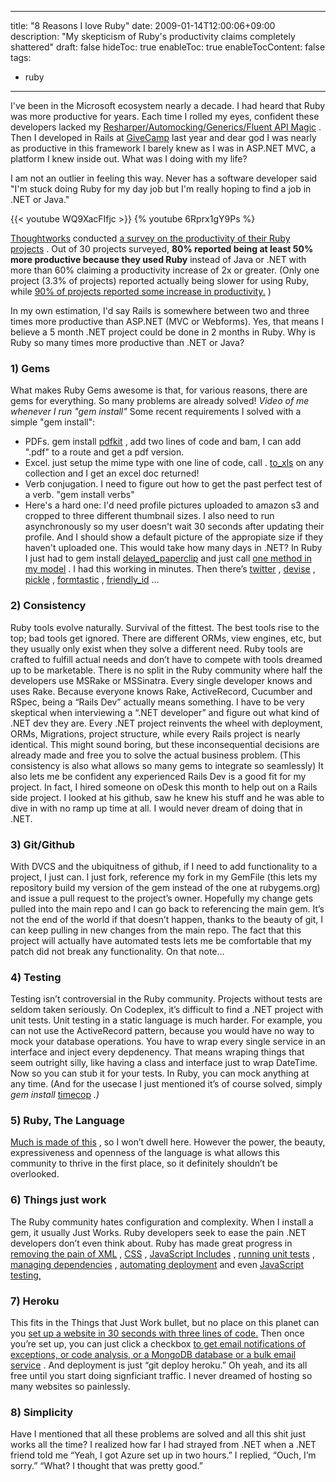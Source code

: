 
---
title: "8 Reasons I love Ruby"
date: 2009-01-14T12:00:06+09:00
description: "My skepticism of Ruby's productivity claims completely shattered"
draft: false
hideToc: true
enableToc: true
enableTocContent: false
tags: 
- ruby
---

I've been in the Microsoft ecosystem nearly a decade. I had heard that Ruby was more productive for years. Each time I rolled my eyes, confident these developers lacked my  [Resharper/Automocking/Generics/Fluent API Magic](http://geekswithblogs.net/ignu/archive/2009/05/31/automocking-and-bdd-style-tests-with-nunit.aspx) . Then I developed in Rails at  [GiveCamp](http://givecamp.org/)  last year and dear god I was nearly as productive in this framework I barely knew as I was in ASP.NET MVC, a platform I knew inside out. What was I doing with my life?

I am not an outlier in feeling this way. Never has a software developer said "I'm stuck doing Ruby for my day job but I'm really hoping to find a job in .NET or Java."

{{< youtube WQ9XacFIfjc >}}
{% youtube 6Rprx1gY9Ps %}

 [Thoughtworks](http://www.thoughtworks.com/)  conducted [ a survey on the productivity of their Ruby projects](http://martinfowler.com/articles/rubyAtThoughtWorks.html#IsRubyMoreProductive) . Out of 30 projects surveyed, **80% reported being at least 50% more productive because they used Ruby** instead of Java or .NET with more than 60% claiming a productivity increase of 2x or greater. (Only one project (3.3% of projects) reported actually being slower for using Ruby, while  [90% of projects reported some increase in productivity.](http://martinfowler.com/articles/rubyAtThoughtWorks.html#IsRubyMoreProductive) )

In my own estimation, I'd say Rails is somewhere between two and three times more productive than ASP.NET (MVC or Webforms).
Yes, that means I believe a 5 month .NET project could be done in 2 months in Ruby.
Why is Ruby so many times more productive than .NET or Java?

### 1) Gems
What makes Ruby Gems awesome is that, for various reasons, there are gems for everything. So many problems are already solved!
*Video of me whenever I run "gem install"*
Some recent requirements I solved with a simple "gem install":
* PDFs. gem install  [pdfkit](http://github.com/jdpace/PDFKit) , add two lines of code and bam, I can add ".pdf" to a route and get a pdf version.
* Excel. just setup the mime type with one line of code, call . [to_xls](http://arydjmal.com/2009/1/11/to_xls-plugin-export-to-excel-in-rails-the-easy-way)  on any collection and I get an excel doc returned!
* Verb conjugation. I need to figure out how to get the past perfect test of a verb. "gem install verbs"
* Here's a hard one: I'd need profile pictures uploaded to amazon s3 and cropped to three different thumbnail sizes. I also need to run asynchronously so my user doesn't wait 30 seconds after updating their profile. And I should show a default picture of the appropiate size if they haven't uploaded one. This would take how many days in .NET? In Ruby I just had to gem install  [delayed_paperclip](http://jstorimer.com/ruby/2010/01/30/delayed-paperclip.html)  and just call  [one method in my model](http://gist.github.com/491822) . I had this working in minutes.
Then there’s  [twitter](http://www.google.com/url?sa=t&amp;amp;source=web&amp;amp;cd=3&amp;amp;ved=0CB8QFjAC&amp;amp;url=http%3A%2F%2Fgithub.com%2Fjnunemaker%2Ftwitter&amp;amp;ei=1XdOTOefFtC2ngee6ZyYAw&amp;amp;usg=AFQjCNEy-buvYblBH4m2dylgfHCIqUmF2A&amp;amp;sig2=muHlH6lBy_wjL6P0cX0wpg) ,  [devise](http://github.com/plataformatec/devise) ,  [pickle](http://github.com/ianwhite/pickle) ,  [formtastic](http://github.com/justinfrench/formtastic) ,  [friendly_id](http://github.com/norman/friendly_id) …
### 2) Consistency
Ruby tools evolve naturally. Survival of the fittest. The best tools rise to the top; bad tools get ignored. There are different ORMs, view engines, etc, but they usually only exist when they solve a different need. Ruby tools are crafted to fulfill actual needs and don’t have to compete with tools dreamed up to be marketable. There is no split in the Ruby community where half the developers use MSRake or MSSinatra. Every single developer knows and uses Rake.
Because everyone knows Rake, ActiveRecord, Cucumber and RSpec, being a “Rails Dev” actually means something. I have to be very skeptical when interviewing a “.NET developer” and figure out what kind of .NET dev they are.
Every .NET project reinvents the wheel with deployment, ORMs, Migrations, project structure, while every Rails project is nearly identical. This might sound boring, but these inconsequential decisions are already made and free you to solve the actual business problem. (This consistency is also what allows so many gems to integrate so seamlessly) It also lets me be confident any experienced Rails Dev is a good fit for my project. In fact, I hired someone on oDesk this month to help out on a Rails side project. I looked at his github, saw he knew his stuff and he was able to dive in with no ramp up time at all. I would never dream of doing that in .NET.
### 3) Git/Github
With DVCS and the ubiquitness of github, if I need to add functionality to a project, I just can. I just fork, reference my fork in my GemFile (this lets my repository build my version of the gem instead of the one at rubygems.org) and issue a pull request to the project’s owner. Hopefully my change gets pulled into the main repo and I can go back to referencing the main gem. It’s not the end of the world if that doesn’t happen, thanks to the beauty of git, I can keep pulling in new changes from the main repo. The fact that this project will actually have automated tests lets me be comfortable that my patch did not break any functionality.
On that note…
### 4) Testing
Testing isn’t controversial in the Ruby community. Projects without tests are seldom taken seriously. On Codeplex, it’s difficult to find a .NET project with unit tests.
Unit testing in a static language is much harder. For example, you can not use the ActiveRecord pattern, because you would have no way to mock your database operations. You have to wrap every single service in an interface and inject every depdenency. That means wraping things that seem outright silly, like having a class and interface just to wrap DateTime. Now so you can stub it for your tests. In Ruby, you can mock anything at any time. (And for the usecase I just mentioned it’s of course solved, simply *gem install* [timecop](http://github.com/jtrupiano/timecop) *.)*
### 5) Ruby, The Language
 [Much is made of this](http://blog.wekeroad.com/thoughts/why-i-like-ruby-blocks) , so I won’t dwell here.  However the power, the beauty, expressiveness and openness of the language is what allows this community to thrive in the first place, so it definitely shouldn’t be overlooked.
### 6) Things just work
The Ruby community hates configuration and complexity. When I install a gem, it usually Just Works.
Ruby developers seek to ease the pain .NET developers don’t even think about.  Ruby has made great progress in  [removing the pain of XML](http://www.yaml.org/) ,  [CSS](http://sass-lang.com/) ,  [JavaScript Includes](http://documentcloud.github.com/jammit/) ,  [running unit tests](http://ph7spot.com/musings/getting-started-with-autotest) ,  [managing dependencies](http://gembundler.com/) ,  [automating deployment](http://www.google.com/url?sa=t&amp;amp;source=web&amp;amp;cd=1&amp;amp;ved=0CBgQFjAA&amp;amp;url=http%3A%2F%2Fwww.capify.org%2F&amp;amp;ei=WdVOTObpCuTnnQfKy7HnBw&amp;amp;usg=AFQjCNHIYX-Xv1Ae7yf0FkYd5VJX30olVw&amp;amp;sig2=pk8atDYpG23cU5B0NgdkDg)  and even  [JavaScript testing,](http://www.google.com/url?sa=t&amp;amp;source=web&amp;amp;cd=1&amp;amp;ved=0CBgQFjAA&amp;amp;url=http%3A%2F%2Fvisionmedia.github.com%2Fjspec%2F&amp;amp;ei=BoBOTMiiGaDtnQf18Ym0Bw&amp;amp;usg=AFQjCNEcG-gY8FstGZLlDsoZRlfjqHx7_Q&amp;amp;sig2=ZPWS0_LeVdYUU60ajvr0Dw) 
### 7) Heroku
This fits in the Things that Just Work bullet, but no place on this planet can you  [set up a website in 30 seconds with three lines of code.](http://heroku.com/)  Then once you’re set up, you can just click a checkbox  [to get email notifications of exceptions, or code analysis, or a MongoDB database or a bulk email service](http://addons.heroku.com/) . And deployment is just “git deploy heroku.” Oh yeah, and its all free until you start doing signficiant traffic. I never dreamed of hosting so many websites so painlessly.
### 8) Simplicity
Have I mentioned that all these problems are solved and all this shit just works all the time?
I realized how far I had strayed from .NET when a .NET friend told me “Yeah, I got Azure set up in two hours.”
I replied, “Ouch, I’m sorry.”
“What? I thought that was pretty good.”


